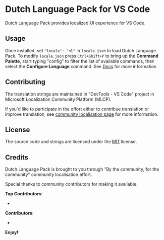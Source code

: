# Dutch Language Pack for VS Code

Dutch Language Pack provides localized UI experience for VS Code.

## Usage

Once installed, set `"locale": "nl"` in `locale.json` to load Dutch Language Pack. To modify `locale.json` press `Ctrl+Shift+P` to bring up the **Command Palette**, start typing "config" to filter the list of available commands, then select the **Configure Language** command. See [Docs](https://go.microsoft.com/fwlink/?LinkId=761051) for more information.

## Contributing

The translation strings are maintained in "DevTools - VS Code" project in Microsoft Localization Community Platform (MLCP).

If you'd like to participate in the effort either to contribue translation or improve translation, see [community localisation page](https://aka.ms/vscodeloc) for more information.

## License

The source code and strings are licensed under the [MIT](https://github.com/Microsoft/vscode-loc/blob/master/LICENSE.md) license.

## Credits

Dutch Language Pack is brought to you through "By the community, for the community" community localisation effort.

Special thanks to community contributors for making it available.

**Top Contributors:**

* 

**Contributors:**

* 

**Enjoy!**
